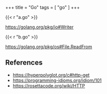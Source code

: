 +++
title = "Go"
tags = [ "go" ]
+++

{{< r "a.go" >}}

<https://golang.org/pkg/io#Writer>

{{< r "b.go" >}}

<https://golang.org/pkg/os#File.ReadFrom>

## References

- <https://hyperpolyglot.org/c#http-get>
- <https://programming-idioms.org/idiom/101>
- <https://rosettacode.org/wiki/HTTP>
